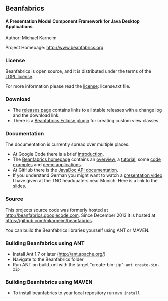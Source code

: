 ## Beanfabrics
#### A Presentation Model Component Framework for Java Desktop Applications

Author: Michael Karneim

Project Homepage: http://www.beanfabrics.org

### License
Beanfabrics is open source, and it is distributed under the terms of the [LGPL license]. 

For more information please read the [license]: license.txt file.

### Download
* The [releases page] contains links to all stable releases with a change log and the download link.
* There is a [Beanfabrics Eclipse plugin] for creating custom view classes.


### Documentation
The documentation is currently spread over multiple places. 

* At Google Code there is a brief [introduction].
* The [Beanfabrics homepage] contains an [overview], a [tutorial], some [code examples] and [demo applications].
* At GitHub there is the [JavaDoc API documentation]. 
* If you understand German you might want to watch a [presentation video] I have given at the TNG headquaters near Munich. Here is a link to the [slides].

### Source

This projects source code was formerly hosted at http://beanfabrics.googlecode.com.
Since December 2013 it is hosted at https://github.com/mkarneim/beanfabrics.

You can build the Beanfabrics libraries yourself using ANT or MAVEN.

### Building Beanfabrics using ANT 
* Install Ant 1.7 or later (http://ant.apache.org/)
* Navigate to the Beanfabrics folder
* Run ANT on build.xml with the target "create-bin-zip":
```ant create-bin-zip```

### Building Beanfabrics using MAVEN 
* To install beanfabrics to your local repository run
```mvn install```

[LGPL license]: lgpl.txt
[license]: license.txt
[releases page]: https://github.com/mkarneim/beanfabrics/releases
[Beanfabrics Eclipse plugin]: http://www.beanfabrics.org/index.php?title=Eclipse_Plugin
[introduction]: https://code.google.com/p/beanfabrics/wiki/Introduction
[Beanfabrics homepage]: http://www.beanfabrics.org
[overview]: http://www.beanfabrics.org/index.php?title=Overview
[tutorial]: http://www.beanfabrics.org/index.php?title=Tutorial
[code examples]: http://www.beanfabrics.org/index.php?title=Examples
[demo applications]: http://www.beanfabrics.org/index.php?title=Demo_applications
[JavaDoc API documentation]: https://github.com/mkarneim/beanfabrics/wiki/Documentation
[presentation video]: http://youtu.be/fwEQ-JBu_bI
[slides]: https://docs.google.com/file/d/0Bzq_i9FFoaRUc0dxbDNPU0lydGs/edit?usp=sharing

